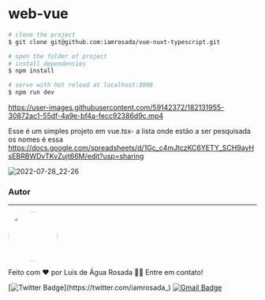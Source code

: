 # web-vue

```bash
# clone the project
$ git clone git@github.com:iamrosada/vue-nuxt-typescript.git

# open the folder of project
# install dependencies
$ npm install

# serve with hot reload at localhost:3000
$ npm run dev

```



https://user-images.githubusercontent.com/59142372/182131955-30872ac1-55df-4a9e-bf4a-fecc92386d9c.mp4




Esse é um simples projeto em vue.tsx- a lista onde estão a ser pesquisada os nomes é essa https://docs.google.com/spreadsheets/d/1Gc_c4mJtczKC6YETY_SCH9ayHsEBRBWDvTKvZujt66M/edit?usp=sharing



![2022-07-28_22-26](https://user-images.githubusercontent.com/59142372/181622306-da4b5354-3bf5-4937-b293-7d4e1c3333bb.png)
### Autor

---

 <img style="border-radius: 50%;" src="https://avatars.githubusercontent.com/u/59142372?v=4" width="100px;" alt=""/>
 <br />

Feito com ❤️ por Luis de Água Rosada 👋🏽 Entre em contato!

[![Twitter Badge](https://img.shields.io/badge/-@iamrosada_-1ca0f1?style=flat-square&labelColor=1ca0f1&logo=twitter&logoColor=white&link=https://twitter.com/iamrosada_)](https://twitter.com/iamrosada_)
[![Gmail Badge](https://img.shields.io/badge/-luisrosada@mail.ru-c14438?style=flat-square&logo=Gmail&logoColor=white&link=mailto:luisrosada@mail.ru)](mailto:luisrosada@mail.ru)
